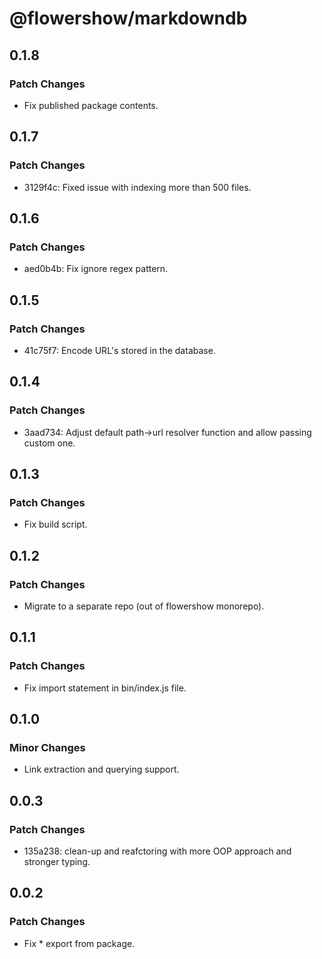 # @flowershow/markdowndb

## 0.1.8

### Patch Changes

- Fix published package contents.

## 0.1.7

### Patch Changes

- 3129f4c: Fixed issue with indexing more than 500 files.

## 0.1.6

### Patch Changes

- aed0b4b: Fix ignore regex pattern.

## 0.1.5

### Patch Changes

- 41c75f7: Encode URL's stored in the database.

## 0.1.4

### Patch Changes

- 3aad734: Adjust default path->url resolver function and allow passing custom one.

## 0.1.3

### Patch Changes

- Fix build script.

## 0.1.2

### Patch Changes

- Migrate to a separate repo (out of flowershow monorepo).

## 0.1.1

### Patch Changes

- Fix import statement in bin/index.js file.

## 0.1.0

### Minor Changes

- Link extraction and querying support.

## 0.0.3

### Patch Changes

- 135a238: clean-up and reafctoring with more OOP approach and stronger typing.

## 0.0.2

### Patch Changes

- Fix \* export from package.
